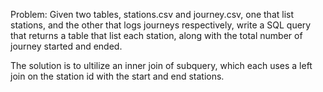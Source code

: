 Problem: Given two tables, stations.csv and journey.csv, one that list stations, and the other that logs journeys respectively,
write a SQL query that returns a table that list each station, along with the total number of journey started and ended.

The solution is to ultilize an inner join of subquery, which each uses a left join on the station id with the start and end stations.
